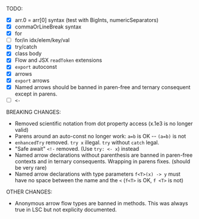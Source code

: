TODO:
  - [x] arr.0 = arr[0] syntax (test with BigInts, numericSeparators)
  - [x] commaOrLineBreak syntax
  - [x] for
  - [ ] for/in idx/elem/key/val
  - [x] try/catch
  - [x] class body
  - [x] Flow and JSX `readToken` extensions
  - [x] `export` autoconst
  - [x] arrows
  - [x] `export` arrows
  - [x] Named arrows should be banned in paren-free and ternary consequent except in parens.
  - [ ] `<-`

BREAKING CHANGES:
  - Removed scientific notation from dot property access (x.1e3 is no longer valid)
  - Parens around an auto-const no longer work: `a=b` is OK -- `(a=b)` is not
  - `enhancedTry` removed. `try x` illegal. `try` without `catch` legal.
  - "Safe await" `<!-` removed. (Use `try: <- x`) instead
  - Named arrow declarations without parenthesis are banned in paren-free contexts and in ternary consequents. Wrapping in parens fixes. (should be very rare)
  - Named arrow declarations with type parameters `f<T>(x) -> y` must have no space between the name and the `<` (`f<T>` is OK, `f <T>` is not)

OTHER CHANGES:
  - Anonymous arrow flow types are banned in methods. This was always true in LSC but not explicity documented.
